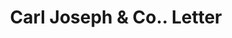 ---
doi: 10.7916/D8TM8P4S
date_other: '1910'
date_other_textual: '1910'
form: correspondence
genre:
- Letters (correspondence)
name:
- Carl Joseph & Co.
object_in_context_url: https://biggert.cul.columbia.edu/items/view/ave_biggert_00168
subject_hierarchical_geographic:
- Chicago, Illinois, United States
subject_name:
- Carl Joseph & Co.
title: Carl Joseph & Co.. Letter
sort_title: Carl Joseph & Co.. Letter
call_number: ave_biggert_00168
coordinates:
- 41.83694444444445,-87.68472222222222
pid: ave_biggert_00168
identifiers: ave_biggert_00168
thumbnail: https://derivativo-1.library.columbia.edu/iiif/2/ldpd:345043/full/!256,256/0/native.jpg
permalink: /biggert/ave_biggert_00168/
layout: iiif-image-page
---